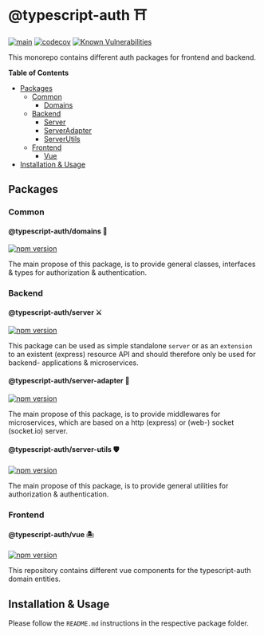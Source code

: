 # @typescript-auth ⛩	

[![main](https://github.com/Tada5hi/typescript-auth/actions/workflows/main.yml/badge.svg)](https://github.com/Tada5hi/typescript-auth/actions/workflows/main.yml)
[![codecov](https://codecov.io/gh/Tada5hi/typescript-auth/branch/master/graph/badge.svg?token=FHE347R1NW)](https://codecov.io/gh/Tada5hi/typescript-auth)
[![Known Vulnerabilities](https://snyk.io/test/github/Tada5hi/typescript-auth/badge.svg)](https://snyk.io/test/github/Tada5hi/typescript-auth)

This monorepo contains different auth packages for frontend and backend.

**Table of Contents**

- [Packages](#Packages)
  - [Common](#common)
    - [Domains](#typescript-authdomains-)
  - [Backend](#backend)
    - [Server](#typescript-authserver-)
    - [ServerAdapter](#typescript-authserver-adapter-)
    - [ServerUtils](#typescript-authserver-utils-)
  - [Frontend](#frontend)
    - [Vue](#typescript-authvue-)
- [Installation & Usage](#installation--usage)

## Packages

### Common

#### @typescript-auth/domains 🎉
[![npm version](https://badge.fury.io/js/@typescript-auth%2Fdomains.svg)](https://badge.fury.io/js/@typescript-auth%2Fdomains)

The main propose of this package, is to provide general classes, interfaces & types for authorization & authentication.

### Backend

#### @typescript-auth/server ⚔
[![npm version](https://badge.fury.io/js/@typescript-auth%2Fserver.svg)](https://badge.fury.io/js/@typescript-auth%2Fserver)

This package can be used as simple standalone `server` or as an `extension` to an existent (express) resource API and
should therefore only be used for backend- applications & microservices.

#### @typescript-auth/server-adapter 🌉
[![npm version](https://badge.fury.io/js/@typescript-auth%2Fserver-adapter.svg)](https://badge.fury.io/js/@typescript-auth%2Fserver-adapter)

The main propose of this package, is to provide middlewares for microservices, which are based on a http (express) or (web-) socket (socket.io) server.

#### @typescript-auth/server-utils 🛡
[![npm version](https://badge.fury.io/js/@typescript-auth%2Fserver-utils.svg)](https://badge.fury.io/js/@typescript-auth%2Fserver-utils)

The main propose of this package, is to provide general utilities for authorization & authentication.

### Frontend

#### @typescript-auth/vue 🏝
[![npm version](https://badge.fury.io/js/@typescript-auth%2Fvue.svg)](https://badge.fury.io/js/@typescript-auth%2Fvue)

This repository contains different vue components for the typescript-auth domain entities.

## Installation & Usage
Please follow the `README.md` instructions in the respective package folder.

